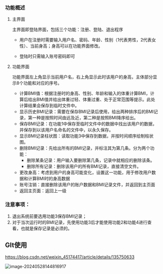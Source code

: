 ### 功能概述

1. 主界面

   主界面即登陆界面，包括三个功能：注册、登陆、退出程序

   + 用户在注册时需要输入用户名、密码、年龄、性别（1代表男性，2代表女性）、当前身高；身高可以在功能界面修改。

   + 登陆时只需输入账号密码即可

2. 功能界面

   功能界面左上角显示当前用户名，右上角显示此时该用户的身高，主体部分显示8个功能和对应的序号。

   + 计算BMI值：根据注册时的身高、性别、年龄和输入的体重计算BMI，计算后给出BMI值并给出体重过轻、体重过重、处于正常范围等提示。此处计算结果会保存到临时文件中。
   + 显示历史BMI记录：需要在保存BMI记录后使用，给出两种排序后的BMI记录，第一种是按照时间由远及近，第二种是按照BMI降序给出。
   + 保存BMI记录：在功能1中保存至临时文件中的数据中找出该用户的数据，并保存到以该用户名命名的文件中，以永久保存。
   + 显示BMI记录柱状图：读取功能3中保存到数据，并按时间顺序绘制柱状图。
   + 删除BMI记录：先给出所有的BMI记录，并标注其为第几条。分为两个功能：
     + 删除某条记录：用户输入要删除第几条，记录中就相应的删除该条。
     + 删除所有记录：删除该用户的所有BMI记录，直接清空文件。
   + 更改身高：考虑到用户的身高可能变化，设置这一功能，用于修改用户数据和计算BMI时的身高数据
   + 账号注销：直接删除该用户的账户数据和BMI记录文件，并返回到主页面
   + 返回主页面：返回上一级

### **注意事项：**

1. 退出系统前要选用功能3保存BMI记录；
2. 对于当次运行时的BMI记录，先使用功能3后才能使用功能2和功能4进行查看，也就是保存记录是必须的。





## GIt使用

https://blog.csdn.net/weixin_45174417/article/details/135750633

![image-20240528144816917](C:\Users\123\AppData\Roaming\Typora\typora-user-images\image-20240528144816917.png)
